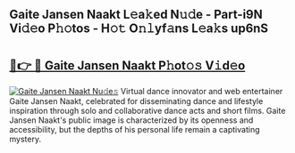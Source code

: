 ## Gaite Jansen Naakt L𝚎a𝚔ed N𝚞𝚍e - Part-i9N Vi𝚍𝚎o P𝚑𝚘tos - H𝚘𝚝 O𝚗𝚕yf𝚊ns L𝚎a𝚔s up6nS

# <h2><a href="http://kfchx0.oniu.top/?m=Gaite+Jansen+Naakt">🔗👉 🔴 Gaite Jansen Naakt P𝚑ot𝚘𝚜 V𝚒d𝚎o</a></h2>

[![Gaite Jansen Naakt Nu𝚍e𝚜](https://i.imgur.com/0qMVB7G.gif)](http://kfchx0.oniu.top/?m=Gaite+Jansen+Naakt)
Virtual dance innovator and web entertainer Gaite Jansen Naakt, celebrated for disseminating dance and lifestyle inspiration through solo and collaborative dance acts and short films. Gaite Jansen Naakt's public image is characterized by its openness and accessibility, but the depths of his personal life remain a captivating mystery.  
